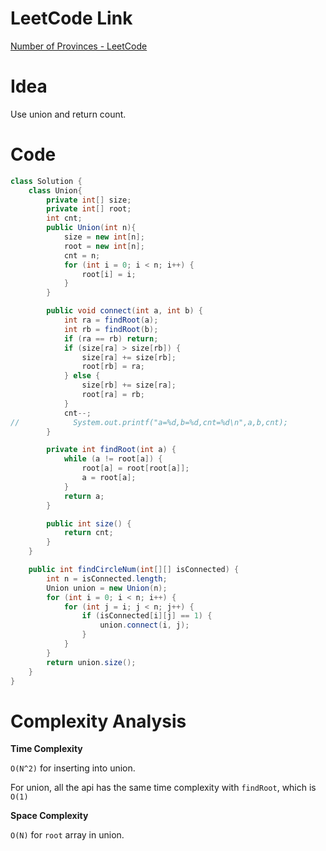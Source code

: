 # LeetCode Link

[Number of Provinces - LeetCode](https://leetcode.com/problems/number-of-provinces/)

# Idea

Use union and return count.

# Code

```java
class Solution {
    class Union{
        private int[] size;
        private int[] root;
        int cnt;
        public Union(int n){
            size = new int[n];
            root = new int[n];
            cnt = n;
            for (int i = 0; i < n; i++) {
                root[i] = i;
            }
        }

        public void connect(int a, int b) {
            int ra = findRoot(a);
            int rb = findRoot(b);
            if (ra == rb) return;
            if (size[ra] > size[rb]) {
                size[ra] += size[rb];
                root[rb] = ra;
            } else {
                size[rb] += size[ra];
                root[ra] = rb;
            }
            cnt--;
//            System.out.printf("a=%d,b=%d,cnt=%d\n",a,b,cnt);
        }

        private int findRoot(int a) {
            while (a != root[a]) {
                root[a] = root[root[a]];
                a = root[a];
            }
            return a;
        }

        public int size() {
            return cnt;
        }
    }

    public int findCircleNum(int[][] isConnected) {
        int n = isConnected.length;
        Union union = new Union(n);
        for (int i = 0; i < n; i++) {
            for (int j = i; j < n; j++) {
                if (isConnected[i][j] == 1) {
                    union.connect(i, j);
                }
            }
        }
        return union.size();
    }
}

```

# Complexity Analysis

**Time Complexity**

`O(N^2)` for inserting into union.

For union, all the api has the same time complexity with `findRoot`, which is `O(1)`

**Space Complexity**

`O(N)` for `root` array in union.
